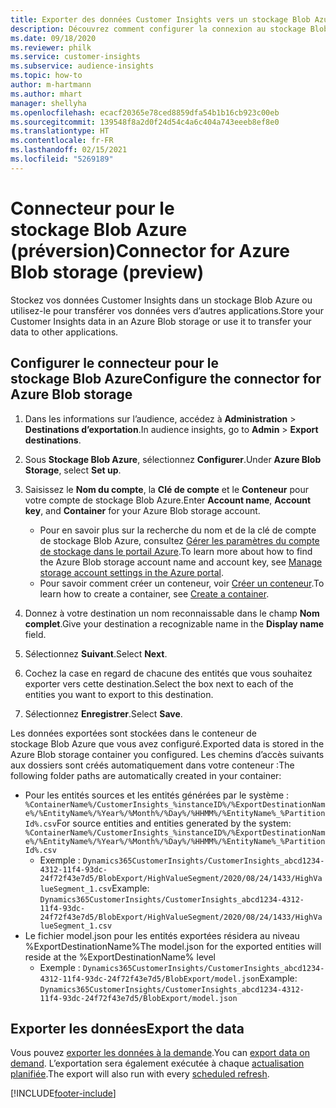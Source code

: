 ```yaml
---
title: Exporter des données Customer Insights vers un stockage Blob Azure
description: Découvrez comment configurer la connexion au stockage Blob Azure.
ms.date: 09/18/2020
ms.reviewer: philk
ms.service: customer-insights
ms.subservice: audience-insights
ms.topic: how-to
author: m-hartmann
ms.author: mhart
manager: shellyha
ms.openlocfilehash: ecacf20365e78ced8859dfa54b1b16cb923c00eb
ms.sourcegitcommit: 139548f8a2d0f24d54c4a6c404a743eeeb8ef8e0
ms.translationtype: HT
ms.contentlocale: fr-FR
ms.lasthandoff: 02/15/2021
ms.locfileid: "5269189"
---
```

# <a name="connector-for-azure-blob-storage-preview"></a><span data-ttu-id="3a8d9-103">Connecteur pour le stockage Blob Azure (préversion)</span><span class="sxs-lookup"><span data-stu-id="3a8d9-103">Connector for Azure Blob storage (preview)</span></span>

<span data-ttu-id="3a8d9-104">Stockez vos données Customer Insights dans un stockage Blob Azure ou utilisez-le pour transférer vos données vers d’autres applications.</span><span class="sxs-lookup"><span data-stu-id="3a8d9-104">Store your Customer Insights data in an Azure Blob storage or use it to transfer your data to other applications.</span></span>

## <a name="configure-the-connector-for-azure-blob-storage"></a><span data-ttu-id="3a8d9-105">Configurer le connecteur pour le stockage Blob Azure</span><span class="sxs-lookup"><span data-stu-id="3a8d9-105">Configure the connector for Azure Blob storage</span></span>

1. <span data-ttu-id="3a8d9-106">Dans les informations sur l’audience, accédez à **Administration** > **Destinations d’exportation**.</span><span class="sxs-lookup"><span data-stu-id="3a8d9-106">In audience insights, go to **Admin** > **Export destinations**.</span></span>

1. <span data-ttu-id="3a8d9-107">Sous **Stockage Blob Azure**, sélectionnez **Configurer**.</span><span class="sxs-lookup"><span data-stu-id="3a8d9-107">Under **Azure Blob Storage**, select **Set up**.</span></span>

1. <span data-ttu-id="3a8d9-108">Saisissez le **Nom du compte**, la **Clé de compte** et le **Conteneur** pour votre compte de stockage Blob Azure.</span><span class="sxs-lookup"><span data-stu-id="3a8d9-108">Enter **Account name**, **Account key**, and **Container** for your Azure Blob storage account.</span></span>
    - <span data-ttu-id="3a8d9-109">Pour en savoir plus sur la recherche du nom et de la clé de compte de stockage Blob Azure, consultez [Gérer les paramètres du compte de stockage dans le portail Azure](https://docs.microsoft.com/azure/storage/common/storage-account-manage).</span><span class="sxs-lookup"><span data-stu-id="3a8d9-109">To learn more about how to find the Azure Blob storage account name and account key, see [Manage storage account settings in the Azure portal](https://docs.microsoft.com/azure/storage/common/storage-account-manage).</span></span>
    - <span data-ttu-id="3a8d9-110">Pour savoir comment créer un conteneur, voir [Créer un conteneur](https://docs.microsoft.com/azure/storage/blobs/storage-quickstart-blobs-portal#create-a-container).</span><span class="sxs-lookup"><span data-stu-id="3a8d9-110">To learn how to create a container, see [Create a container](https://docs.microsoft.com/azure/storage/blobs/storage-quickstart-blobs-portal#create-a-container).</span></span>

1. <span data-ttu-id="3a8d9-111">Donnez à votre destination un nom reconnaissable dans le champ **Nom complet**.</span><span class="sxs-lookup"><span data-stu-id="3a8d9-111">Give your destination a recognizable name in the **Display name** field.</span></span>

1. <span data-ttu-id="3a8d9-112">Sélectionnez **Suivant**.</span><span class="sxs-lookup"><span data-stu-id="3a8d9-112">Select **Next**.</span></span>

1. <span data-ttu-id="3a8d9-113">Cochez la case en regard de chacune des entités que vous souhaitez exporter vers cette destination.</span><span class="sxs-lookup"><span data-stu-id="3a8d9-113">Select the box next to each of the entities you want to export to this destination.</span></span>

1. <span data-ttu-id="3a8d9-114">Sélectionnez **Enregistrer**.</span><span class="sxs-lookup"><span data-stu-id="3a8d9-114">Select **Save**.</span></span>

<span data-ttu-id="3a8d9-115">Les données exportées sont stockées dans le conteneur de stockage Blob Azure que vous avez configuré.</span><span class="sxs-lookup"><span data-stu-id="3a8d9-115">Exported data is stored in the Azure Blob storage container you configured.</span></span> <span data-ttu-id="3a8d9-116">Les chemins d’accès suivants aux dossiers sont créés automatiquement dans votre conteneur :</span><span class="sxs-lookup"><span data-stu-id="3a8d9-116">The following folder paths are automatically created in your container:</span></span>

- <span data-ttu-id="3a8d9-117">Pour les entités sources et les entités générées par le système : `%ContainerName%/CustomerInsights_%instanceID%/%ExportDestinationName%/%EntityName%/%Year%/%Month%/%Day%/%HHMM%/%EntityName%_%PartitionId%.csv`</span><span class="sxs-lookup"><span data-stu-id="3a8d9-117">For source entities and entities generated by the system: `%ContainerName%/CustomerInsights_%instanceID%/%ExportDestinationName%/%EntityName%/%Year%/%Month%/%Day%/%HHMM%/%EntityName%_%PartitionId%.csv`</span></span>
  - <span data-ttu-id="3a8d9-118">Exemple : `Dynamics365CustomerInsights/CustomerInsights_abcd1234-4312-11f4-93dc-24f72f43e7d5/BlobExport/HighValueSegment/2020/08/24/1433/HighValueSegment_1.csv`</span><span class="sxs-lookup"><span data-stu-id="3a8d9-118">Example: `Dynamics365CustomerInsights/CustomerInsights_abcd1234-4312-11f4-93dc-24f72f43e7d5/BlobExport/HighValueSegment/2020/08/24/1433/HighValueSegment_1.csv`</span></span>
- <span data-ttu-id="3a8d9-119">Le fichier model.json pour les entités exportées résidera au niveau %ExportDestinationName%</span><span class="sxs-lookup"><span data-stu-id="3a8d9-119">The model.json for the exported entities will reside at the %ExportDestinationName% level</span></span>
  - <span data-ttu-id="3a8d9-120">Exemple : `Dynamics365CustomerInsights/CustomerInsights_abcd1234-4312-11f4-93dc-24f72f43e7d5/BlobExport/model.json`</span><span class="sxs-lookup"><span data-stu-id="3a8d9-120">Example: `Dynamics365CustomerInsights/CustomerInsights_abcd1234-4312-11f4-93dc-24f72f43e7d5/BlobExport/model.json`</span></span>

## <a name="export-the-data"></a><span data-ttu-id="3a8d9-121">Exporter les données</span><span class="sxs-lookup"><span data-stu-id="3a8d9-121">Export the data</span></span>

<span data-ttu-id="3a8d9-122">Vous pouvez [exporter les données à la demande](export-destinations.md#export-data-on-demand).</span><span class="sxs-lookup"><span data-stu-id="3a8d9-122">You can [export data on demand](export-destinations.md#export-data-on-demand).</span></span> <span data-ttu-id="3a8d9-123">L’exportation sera également exécutée à chaque [actualisation planifiée](system.md#schedule-tab).</span><span class="sxs-lookup"><span data-stu-id="3a8d9-123">The export will also run with every [scheduled refresh](system.md#schedule-tab).</span></span>


[!INCLUDE[footer-include](../includes/footer-banner.md)]